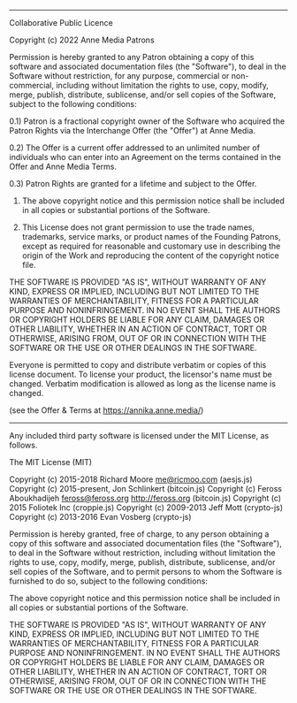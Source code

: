 *******************************************************************************

Collaborative Public Licence 

Copyright (c) 2022 Anne Media Patrons

Permission is hereby granted to any Patron obtaining a copy of this 
software and associated documentation files (the "Software"), to deal 
in the Software without restriction, for any purpose, commercial or 
non-commercial, including without limitation the rights to use, copy, 
modify, merge, publish, distribute, sublicense, and/or sell copies of 
the Software, subject to the following conditions:

0.1) Patron is a fractional copyright owner of the Software who acquired 
the Patron Rights via the Interchange Offer (the "Offer") at Anne Media.

0.2) The Offer is a current offer addressed to an unlimited number of 
individuals who can enter into an Agreement on the terms contained in 
the Offer and Anne Media Terms.

0.3) Patron Rights are granted for a lifetime and subject to the Offer.

1) The above copyright notice and this permission notice shall be included 
in all copies or substantial portions of the Software.

2) This License does not grant permission to use the trade names, trademarks, 
service marks, or product names of the Founding Patrons, except as required 
for reasonable and customary use in describing the origin of the Work and 
reproducing the content of the copyright notice file.

THE SOFTWARE IS PROVIDED "AS IS", WITHOUT WARRANTY OF ANY KIND, EXPRESS OR 
IMPLIED, INCLUDING BUT NOT LIMITED TO THE WARRANTIES OF MERCHANTABILITY, 
FITNESS FOR A PARTICULAR PURPOSE AND NONINFRINGEMENT. IN NO EVENT SHALL 
THE AUTHORS OR COPYRIGHT HOLDERS BE LIABLE FOR ANY CLAIM, DAMAGES OR OTHER 
LIABILITY, WHETHER IN AN ACTION OF CONTRACT, TORT OR OTHERWISE, ARISING FROM, 
OUT OF OR IN CONNECTION WITH THE SOFTWARE OR THE USE OR OTHER DEALINGS IN 
THE SOFTWARE.

Everyone is permitted to copy and distribute verbatim or copies of this 
license document. To license your product, the licensor's name must be changed. 
Verbatim modification is allowed as long as the license name is changed.

(see the Offer & Terms at https://annika.anne.media/)

*******************************************************************************

Any included third party software is licensed under the MIT License, as follows.

The MIT License (MIT)
 
Copyright (c) 2015-2018 Richard Moore <me@ricmoo.com> (aesjs.js)
Copyright (c) 2015-present, Jon Schlinkert (bitcoin.js)
Copyright (c) Feross Aboukhadijeh <feross@feross.org> <http://feross.org> (bitcoin.js)
Copyright (c) 2015 Foliotek Inc (croppie.js)
Copyright (c) 2009-2013 Jeff Mott (crypto-js)
Copyright (c) 2013-2016 Evan Vosberg (crypto-js)
 
Permission is hereby granted, free of charge, to any person obtaining a copy
of this software and associated documentation files (the "Software"), to deal
in the Software without restriction, including without limitation the rights
to use, copy, modify, merge, publish, distribute, sublicense, and/or sell
copies of the Software, and to permit persons to whom the Software is
furnished to do so, subject to the following conditions:
 
The above copyright notice and this permission notice shall be included in
all copies or substantial portions of the Software.
 
THE SOFTWARE IS PROVIDED "AS IS", WITHOUT WARRANTY OF ANY KIND, EXPRESS OR
IMPLIED, INCLUDING BUT NOT LIMITED TO THE WARRANTIES OF MERCHANTABILITY,
FITNESS FOR A PARTICULAR PURPOSE AND NONINFRINGEMENT. IN NO EVENT SHALL THE
AUTHORS OR COPYRIGHT HOLDERS BE LIABLE FOR ANY CLAIM, DAMAGES OR OTHER
LIABILITY, WHETHER IN AN ACTION OF CONTRACT, TORT OR OTHERWISE, ARISING FROM,
OUT OF OR IN CONNECTION WITH THE SOFTWARE OR THE USE OR OTHER DEALINGS IN
THE SOFTWARE.